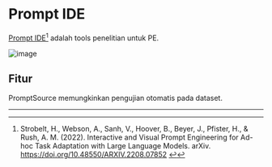 # Prompt IDE

[Prompt IDE](https://prompt.vizhub.ai/)[^1] adalah tools penelitian untuk PE.

![image](https://github.com/trigaten/Learn_Prompting/assets/4091265/27dd0064-7caf-45fd-a71b-9edbd3350ad0)

## Fitur

PromptSource memungkinkan pengujian otomatis pada dataset.

---

[^1]: Strobelt, H., Webson, A., Sanh, V., Hoover, B., Beyer, J., Pfister, H., & Rush, A. M. (2022). Interactive and Visual Prompt Engineering for Ad-hoc Task Adaptation with Large Language Models. arXiv. https://doi.org/10.48550/ARXIV.2208.07852
[↩](https://learnprompting.org/docs/tooling/IDEs/promptide#fnref-1)
